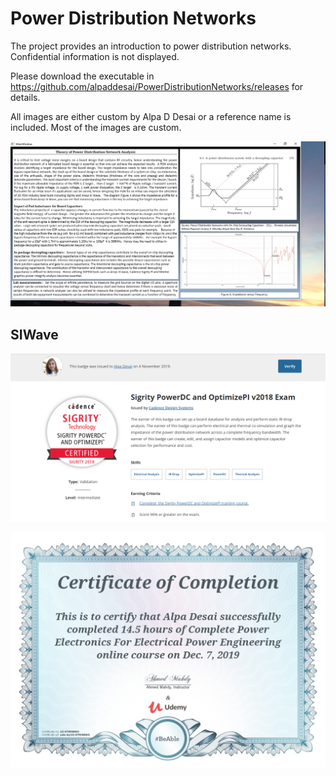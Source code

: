# Power Distribution Networks

The project provides an introduction to power distribution networks. Confidential information is not displayed. 

Please download the executable in https://github.com/alpaddesai/PowerDistributionNetworks/releases for details. 

All images are either custom by Alpa D Desai or a reference name is included. Most of the images are custom.



![image](PowerDistributionNetworks.png)
## SIWave

![image](SigrityCertificate.png)

![image](PowerElectronics.jpg)
